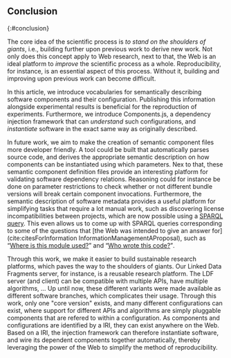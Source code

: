 ## Conclusion
{:#conclusion}

The core idea of the scientific process is _to stand on the shoulders of giants_,
i.e., building further upon previous work to derive new work.
Not only does this concept apply to Web research, next to that,
the Web is an ideal platform to _improve_ the scientific process as a whole.
Reproducibility, for instance, is an essential aspect of this process.
Without it, building and improving upon previous work can become difficult.

In this article, we introduce vocabularies for semantically describing software components and their configuration.
Publishing this information alongside experimental results is beneficial for the reproduction of experiments.
Furthermore, we introduce Components.js, a dependency injection framework that can _understand_ such configurations,
and _instantiate_ software in the exact same way as originally described.

In future work, we aim to make the creation of semantic component files more developer friendly.
A tool could be built that automatically parses source code,
and derives the appropriate semantic description on how components can be instantiated using which parameters.
Nex to that, these semantic component definition files provide an interesting platform for validating software dependency relations.
Reasoning could for instance be done on parameter restrictions to check whether
or not different bundle versions will break certain component invocations.
Furthermore, the semantic description of software metadata provides a useful platform for simplifying tasks that require a lot manual work,
such as discovering license incompatibilities between projects, which are now possible using a [SPARQL query](https://query.linkedsoftwaredependencies.org/#query=SELECT%20*%20WHERE%20%7B%0A%20%20%3Fbundle%20spdx%3AlicenseDeclared%20%3Chttps%3A%2F%2Fspdx.org%2Flicenses%2FGPL-3.0.html%3E.%0A%20%20%3Fbundle%20npm%3Adependency%20%3Fdependency.%0A%20%20%3Fdependency%20spdx%3AlicenseDeclared%20%3Chttps%3A%2F%2Fspdx.org%2Flicenses%2FGPL-2.0.html%3E.%0A%7D).
This even allows us to come up with SPARQL queries corresponding to some of the questions
that [the Web was intended to give an answer for](cite:citesForInformation InformationManagementAProposal),
such as <q markdown="1">[Where is this module used?](https://query.linkedsoftwaredependencies.org/#query=SELECT%20DISTINCT%20%3Fproject%20%3FprojectName%20%3Fdescription%20WHERE%20%7B%0A%20%20%3Chttps%3A%2F%2Flinkedsoftwaredependencies.org%2Fbundles%2Fnpm%2Fn3%3E%20doap%3Arelease%20%3Fversion.%0A%20%20%3Fdependingversion%20npm%3Adependency%20%3Fversion.%0A%20%20%3Fproject%20doap%3Arelease%20%3Fdependingversion.%0A%20%20%3Fproject%20doap%3Aname%20%3FprojectName.%0A%20%20%3Fproject%20dc%3Aabstract%20%3Fdescription.%0A%7D)</q> and <q markdown="1">[Who wrote this code?](https://query.linkedsoftwaredependencies.org/#query=SELECT%20*%20WHERE%20%7B%0A%20%20%3Chttps%3A%2F%2Flinkedsoftwaredependencies.org%2Fbundles%2Fnpm%2Fn3%3E%20doap%3Amaintainer%20%3Fauthor.%0A%20%20%3Fauthor%20foaf%3Aname%20%3Fname.%0A%20%20%3Fauthor%20foaf%3Ambox%20%3Fmail.%0A%7D)</q>.

Through this work, we make it easier to build sustainable research platforms,
which paves the way to the shoulders of giants.
Our Linked Data Fragments server, for instance, is a reusable research platform.
The LDF server (and client) can be compatible with multiple APIs, have multiple algorithms, ...
Up until now, these different variants were made available as different software branches, which complicates their usage.
Through this work, only one "core version" exists, and many different configurations can exist,
where support for different APIs and algorithms are simply pluggable components that are refered to within a configuration.
As components and configurations are identified by a IRI,
they can exist anywhere on the Web.
Based on a IRI, the injection framework can therefore instantiate software,
and wire its dependent components together automatically, thereby leveraging the power of the Web to simplify the method of reproducibility.
